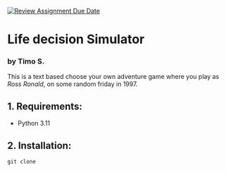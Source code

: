 [![Review Assignment Due Date](https://classroom.github.com/assets/deadline-readme-button-22041afd0340ce965d47ae6ef1cefeee28c7c493a6346c4f15d667ab976d596c.svg)](https://classroom.github.com/a/18nK7qGW)
# **Life decision Simulator**
### by Timo S.
This is a text based choose your own adventure game where you play as *Ross Ronald*, on some random friday in 1997.

## 1. Requirements: 

* Python 3.11


## 2. Installation: 
`git clone `
